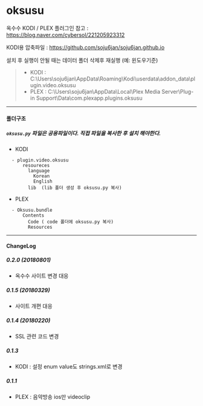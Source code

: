 # oksusu

옥수수 KODI / PLEX 플러그인
참고 : https://blog.naver.com/cybersol/221205923312

KODI용 압축파일 : https://github.com/soju6jan/soju6jan.github.io

설치 후 실행이 안될 때는 데이터 폴더 삭제후 재실행 (예: 윈도우기준)
> - KODI : C:\Users\soju6jan\AppData\Roaming\Kodi\userdata\addon_data\plugin.video.oksusu
> - PLEX : C:\Users\soju6jan\AppData\Local\Plex Media Server\Plug-in Support\Data\com.plexapp.plugins.oksusu

----
#### 폴더구조
#####  ```oksusu.py``` 파일은 공용파일이다. 직접 파일을 복사한 후 설치 해야한다.
  - KODI
  ```
    - plugin.video.oksusu
        resoureces
          language
            Korean
            English
          lib  (lib 폴더 생성 후 oksusu.py 복사)
  ```

  - PLEX
  ```
    - Oksusu.bundle
        Contents
          Code ( code 폴더에 oksusu.py 복사)
          Resources
  ```


----
#### ChangeLog
##### 0.2.0 (20180801)
- 옥수수 사이트 변경 대응

##### 0.1.5 (20180329)
- 사이트 개편 대응

##### 0.1.4 (20180220)
- SSL 관련 코드 변경

##### 0.1.3
- KODI : 설정 enum value도 strings.xml로 변경

##### 0.1.1
- PLEX : 음악방송 ios만 videoclip
